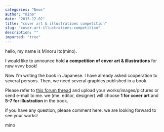 ```yaml
---
categories: "News"
author: "mino"
date: "2013-12-02"
title: "cover art & illustrations competition"
slug: "cover-art-illustrations-competition"
description: ""
imported: "true"
---
```



hello, my name is Minoru Ito(mino).

I would like to announce hold **a competition of cover art & illustrations** for new vvvv book!

Now I'm writing the book in Japanese. I have already asked cooperation to several persons.
Then, we need several graphics published in a book.

Please refer to [this forum thread](forum) and upload your works/images/pictures or send e-mail to me.
we (me, editor, designer) will choose **1 for cover art** and **5-7 for illustration** in the book.

if you have any question, please comment here.
we are looking forward to see your works!

mino